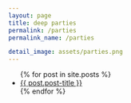 ```yaml
---
layout: page
title: deep parties
permalink: /parties
permalink_name: /parties

detail_image: assets/parties.png
---
```


<ul>
  {% for post in site.posts %}
    <li>
      <a href="{{ site.baseurl }}/{{ post.url }}">{{ post.post-title }}</a>
    </li>
  {% endfor %}
</ul>
